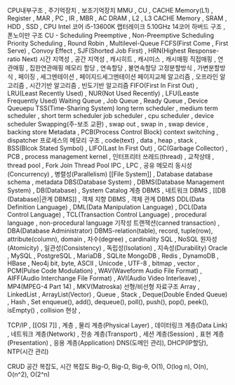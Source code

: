 
CPU내부구조 , 주기억장치 , 보조기억장치
MMU , CU , CACHE Memory(L1) , Register , MAR , PC , IR , MBR , AC
DRAM , L2 , L3 CACHE Memory , SRAM , HDD , SSD , CPU
Intel 코어 i5-13600K 랩터레이크  5.10GHz 14코어
하버드 구조 , 폰노이만 구조
CU - Scheduling
Preemptive , Non-Preemptive Scheduling
Priority Scheduling , Round Robin , Multilevel-Queue
FCFS(First Come , First Serve) , Convoy Effect , SJF(Shorted Job First) , HRN(Highest Response-ratio Next)
시간 지역성 , 공간 지역성 , 캐시히트 , 캐시미스 , 캐시매핑
직접매핑 , 연관매핑 , 집한연관매핑
메모리 할당 , 연속할당 , 불연속할당
고정분할방식 , 가변분할방식 , 페이징 , 세그멘테이션 , 페이지드세그멘테이션
페이지교체 알고리즘 , 오프라인 알고리즘 , 시간기반 알고리즘 , 빈도기반 알고리즘
FIFO(First In First Out) , LRU(Least Recently Used) , NUR(Not Used Recently) , LFU(Leaste Frequently Used)
Waiting Queue , Job Queue , Ready Queue , Device Queuepu
TSS(Time-Sharing System)
long term scheduler , medium term scheduler , short term scheduler
job scheduler , cpu scheduler , device scheduler
Swapping(주-보조 교환) , swap out , swap in , swap device , backing store
Metadata , PCB(Process Control Block)
context switching , dispatcher
프로세스의 메모리 구조 , code(text) , data , heap , stack , 
BSS(Blcok Stated Symbol) , LIFO(Last In First Out) , GC(Garbage Collector) , PCB , process management
kernel , 인터프리터
쓰레드(thread) , 교착상태 , thread pool , Fork Join Thread Pool
IPC , LPC , 공유 메모리
동시성(Concurrency) , 병렬성(Parallelism)
[[File System]] , Database
database schema , metadata
DBS(Database System) , DBMS(Database Management System) , DB(Database) , System Catalog
계층 DBMS , 네트워크 DBMS , [[DB (Database)|관계 DBMS]] , 객체 지향 DBMS , 객체 관계 DBMS
DDL(Data Definition Language) , DML(Data Manipulation Language) , DCL(Data Control Language) , TCL(Transaction Control Language) , procedural language , non-procedural language
기작성 트랜잭션(canned transaction) , DBA(Database Administrator)
DBMS-relation(table), record, tuple(row), attribute(column), domain , 차수(degree) , cardinality
SQL , NoSQL
원자성(Atomicity) , 일관성(Consistency) , 독립성(Isolation) , 지속성(Durability)
Oracle , MySQL , PostgreSQL , MariaDB , SQLite
MongoDB , Redis , DynamoDB , HBase , Neo4j
bit, byte, ASCII , Unicode , UTF-8 , bitmap , vector , PCM(Pulse Code Modulation) , WAV(Waveform Audio File Format) , AIFF(Audio Interchange File Format) , AVI(Audio Video Interleave) , MP4(MPEG-4 Part 14) , MKV(Matroska)
선형/비선형 자료구조
Array , LinkedList , ArrayList(Vector) , Queue , Stack , Deque(Double Ended Queue) , Hash , Set
enqueue(), add(), dequeue(), poll(), push(), pop(), peek(), isEmpty() , collision 현상 , 

TCP/IP , [[OSI 7]]  , 계층 , 물리 계층(Physical Layer) , 데이터링크 계층(Data Link) , 네트워크 계층(Network) , 전송 계층(Transport) , 세션 계층(Session) , 표현 계층(Presentation) , 응용 계층(Application)
DNS(도메인 관리), DHCP(IP할당), NTP(시간 관리)


CRUD
공간 복잡도, 시간 복잡도
Big-O, Big-Ω, Big-θ, O(1), O(log n), O(n), O(n^2), O(2^n)